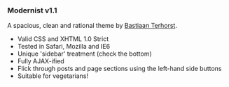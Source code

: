 ### Modernist v1.1

A spacious, clean and rational theme by [Bastiaan Terhorst][1].

* Valid CSS and XHTML 1.0 Strict
* Tested in Safari, Mozilla and IE6
* Unique 'sidebar' treatment (check the bottom)
* Fully AJAX-ified
* Flick through posts and page sections using the left-hand side buttons
* Suitable for vegetarians!

[1]: http://vivified.net/ "vivified"
